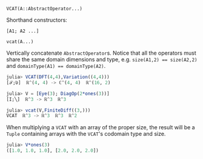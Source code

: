 `VCAT(A::AbstractOperator...)`

Shorthand constructors: 

`[A1; A2 ...]` 

`vcat(A...)` 

Vertically concatenate `AbstractOperator`s. Notice that all the operators must share the same domain dimensions and type, e.g. `size(A1,2) == size(A2,2)` and `domainType(A1) == domainType(A2)`.

```julia
julia> VCAT(DFT(4,4),Variation((4,4)))
[ℱ;Ʋ]  ℝ^(4, 4) -> ℂ^(4, 4)  ℝ^(16, 2)

julia> V = [Eye(3); DiagOp(2*ones(3))]
[I;╲]  ℝ^3 -> ℝ^3  ℝ^3

julia> vcat(V,FiniteDiff((3,)))
VCAT  ℝ^3 -> ℝ^3  ℝ^3  ℝ^2
```

When multiplying a `VCAT` with an array of the proper size, the result will be a `Tuple` containing arrays with the `VCAT`'s codomain type and size.

```julia
julia> V*ones(3)
([1.0, 1.0, 1.0], [2.0, 2.0, 2.0])

```
